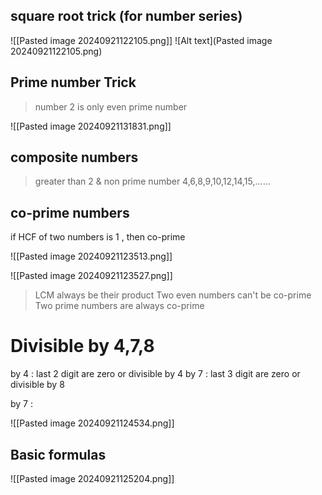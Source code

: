 
## square root trick (for number series)


![[Pasted image 20240921122105.png]]
![Alt text](Pasted image 20240921122105.png)

## Prime number Trick

> number 2 is only even prime number 
> 
![[Pasted image 20240921131831.png]]

## composite numbers

> greater than 2 & non prime number
> 4,6,8,9,10,12,14,15,......

## co-prime numbers

if HCF of two numbers is 1 , then co-prime

![[Pasted image 20240921123513.png]]

![[Pasted image 20240921123527.png]]

> LCM always be their product 
> Two even numbers can't be co-prime
> Two prime numbers are always co-prime


# Divisible by 4,7,8

by 4 : last 2 digit are zero or divisible by 4 
by 7 : last 3 digit are zero or divisible by 8

by 7 :

![[Pasted image 20240921124534.png]]


## Basic formulas

![[Pasted image 20240921125204.png]]

